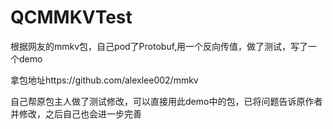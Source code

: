 # QCMMKVTest
根据网友的mmkv包，自己pod了Protobuf,用一个反向传值，做了测试，写了一个demo

拿包地址https://github.com/alexlee002/mmkv

自己帮原包主人做了测试修改，可以直接用此demo中的包，已将问题告诉原作者并修改，之后自己也会进一步完善
